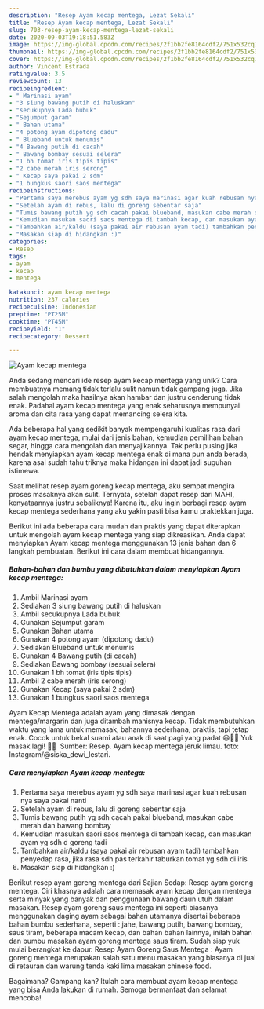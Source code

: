```yaml
---
description: "Resep Ayam kecap mentega, Lezat Sekali"
title: "Resep Ayam kecap mentega, Lezat Sekali"
slug: 703-resep-ayam-kecap-mentega-lezat-sekali
date: 2020-09-03T19:18:51.583Z
image: https://img-global.cpcdn.com/recipes/2f1bb2fe8164cdf2/751x532cq70/ayam-kecap-mentega-foto-resep-utama.jpg
thumbnail: https://img-global.cpcdn.com/recipes/2f1bb2fe8164cdf2/751x532cq70/ayam-kecap-mentega-foto-resep-utama.jpg
cover: https://img-global.cpcdn.com/recipes/2f1bb2fe8164cdf2/751x532cq70/ayam-kecap-mentega-foto-resep-utama.jpg
author: Vincent Estrada
ratingvalue: 3.5
reviewcount: 13
recipeingredient:
- " Marinasi ayam"
- "3 siung bawang putih di haluskan"
- "secukupnya Lada bubuk"
- "Sejumput garam"
- " Bahan utama"
- "4 potong ayam dipotong dadu"
- " Blueband untuk menumis"
- "4 Bawang putih di cacah"
- " Bawang bombay sesuai selera"
- "1 bh tomat iris tipis tipis"
- "2 cabe merah iris serong"
- " Kecap saya pakai 2 sdm"
- "1 bungkus saori saos mentega"
recipeinstructions:
- "Pertama saya merebus ayam yg sdh saya marinasi agar kuah rebusan nya saya pakai nanti"
- "Setelah ayam di rebus, lalu di goreng sebentar saja"
- "Tumis bawang putih yg sdh cacah pakai blueband, masukan cabe merah dan bawang bombay"
- "Kemudian masukan saori saos mentega di tambah kecap, dan masukan ayam yg sdh d goreng tadi"
- "Tambahkan air/kaldu (saya pakai air rebusan ayam tadi) tambahkan penyedap rasa, jika rasa sdh pas terkahir taburkan tomat yg sdh di iris"
- "Masakan siap di hidangkan :)"
categories:
- Resep
tags:
- ayam
- kecap
- mentega

katakunci: ayam kecap mentega 
nutrition: 237 calories
recipecuisine: Indonesian
preptime: "PT25M"
cooktime: "PT45M"
recipeyield: "1"
recipecategory: Dessert

---
```



![Ayam kecap mentega](https://img-global.cpcdn.com/recipes/2f1bb2fe8164cdf2/751x532cq70/ayam-kecap-mentega-foto-resep-utama.jpg)

Anda sedang mencari ide resep ayam kecap mentega yang unik? Cara membuatnya memang tidak terlalu sulit namun tidak gampang juga. Jika salah mengolah maka hasilnya akan hambar dan justru cenderung tidak enak. Padahal ayam kecap mentega yang enak seharusnya mempunyai aroma dan cita rasa yang dapat memancing selera kita.

Ada beberapa hal yang sedikit banyak mempengaruhi kualitas rasa dari ayam kecap mentega, mulai dari jenis bahan, kemudian pemilihan bahan segar, hingga cara mengolah dan menyajikannya. Tak perlu pusing jika hendak menyiapkan ayam kecap mentega enak di mana pun anda berada, karena asal sudah tahu triknya maka hidangan ini dapat jadi suguhan istimewa.

Saat melihat resep ayam goreng kecap mentega, aku sempat mengira proses masaknya akan sulit. Ternyata, setelah dapat resep dari MAHI, kenyataannya justru sebaliknya! Karena itu, aku ingin berbagi resep ayam kecap mentega sederhana yang aku yakin pasti bisa kamu praktekkan juga.


Berikut ini ada beberapa cara mudah dan praktis yang dapat diterapkan untuk mengolah ayam kecap mentega yang siap dikreasikan. Anda dapat menyiapkan Ayam kecap mentega menggunakan 13 jenis bahan dan 6 langkah pembuatan. Berikut ini cara dalam membuat hidangannya.

<!--inarticleads1-->

##### Bahan-bahan dan bumbu yang dibutuhkan dalam menyiapkan Ayam kecap mentega:

1. Ambil  Marinasi ayam
1. Sediakan 3 siung bawang putih di haluskan
1. Ambil secukupnya Lada bubuk
1. Gunakan Sejumput garam
1. Gunakan  Bahan utama
1. Gunakan 4 potong ayam (dipotong dadu)
1. Sediakan  Blueband untuk menumis
1. Gunakan 4 Bawang putih (di cacah)
1. Sediakan  Bawang bombay (sesuai selera)
1. Gunakan 1 bh tomat (iris tipis tipis)
1. Ambil 2 cabe merah (iris serong)
1. Gunakan  Kecap (saya pakai 2 sdm)
1. Gunakan 1 bungkus saori saos mentega


Ayam Kecap Mentega adalah ayam yang dimasak dengan mentega/margarin dan juga ditambah manisnya kecap. Tidak membutuhkan waktu yang lama untuk memasak, bahannya sederhana, praktis, tapi tetap enak. Cocok untuk bekal suami atau anak di saat pagi yang padat 😃👍🏻 Yuk masak lagi! 👩‍🍳 ️ Sumber: Resep. Ayam kecap mentega jeruk limau. foto: Instagram/@siska_dewi_lestari. 

<!--inarticleads2-->

##### Cara menyiapkan Ayam kecap mentega:

1. Pertama saya merebus ayam yg sdh saya marinasi agar kuah rebusan nya saya pakai nanti
1. Setelah ayam di rebus, lalu di goreng sebentar saja
1. Tumis bawang putih yg sdh cacah pakai blueband, masukan cabe merah dan bawang bombay
1. Kemudian masukan saori saos mentega di tambah kecap, dan masukan ayam yg sdh d goreng tadi
1. Tambahkan air/kaldu (saya pakai air rebusan ayam tadi) tambahkan penyedap rasa, jika rasa sdh pas terkahir taburkan tomat yg sdh di iris
1. Masakan siap di hidangkan :)


Berikut resep ayam goreng mentega dari Sajian Sedap: Resep ayam goreng mentega. Ciri khasnya adalah cara memasak ayam kecap dengan mentega serta minyak yang banyak dan penggunaan bawang daun utuh dalam masakan. Resep ayam goreng saus mentega ini seperti biasanya menggunakan daging ayam sebagai bahan utamanya disertai beberapa bahan bumbu sederhana, seperti : jahe, bawang putih, bawang bombay, saus tiram, beberapa macam kecap, dan bahan bahan lainnya, inilah bahan dan bumbu masakan ayam goreng mentega saus tiram. Sudah siap yuk mulai berangkat ke dapur. Resep Ayam Goreng Saus Mentega : Ayam goreng mentega merupakan salah satu menu masakan yang biasanya di jual di retauran dan warung tenda kaki lima masakan chinese food. 

Bagaimana? Gampang kan? Itulah cara membuat ayam kecap mentega yang bisa Anda lakukan di rumah. Semoga bermanfaat dan selamat mencoba!
